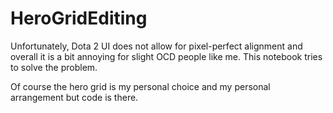# HeroGridEditing 

Unfortunately, Dota 2 UI does not allow for pixel-perfect alignment and 
overall it is a bit annoying for slight OCD people like me. 
This notebook tries to solve the problem. 

Of course the hero grid is my personal choice and my personal arrangement but code is there. 
